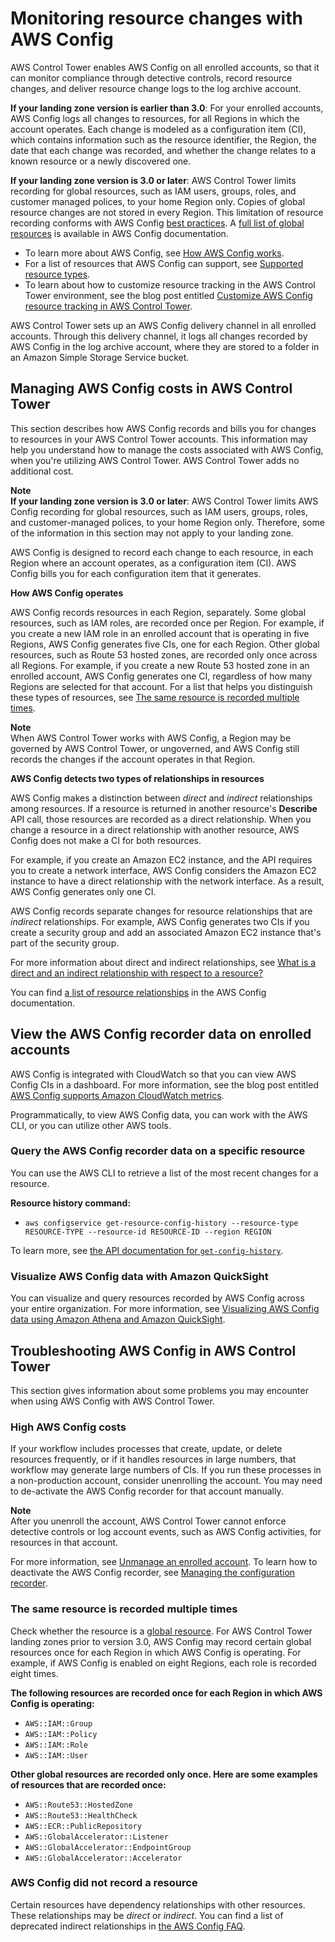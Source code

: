 # Monitoring resource changes with AWS Config<a name="monitoring-with-config"></a>

AWS Control Tower enables AWS Config on all enrolled accounts, so that it can monitor compliance through detective controls, record resource changes, and deliver resource change logs to the log archive account\.

**If your landing zone version is earlier than 3\.0**: For your enrolled accounts, AWS Config logs all changes to resources, for all Regions in which the account operates\. Each change is modeled as a configuration item \(CI\), which contains information such as the resource identifier, the Region, the date that each change was recorded, and whether the change relates to a known resource or a newly discovered one\.

**If your landing zone version is 3\.0 or later**: AWS Control Tower limits recording for global resources, such as IAM users, groups, roles, and customer managed polices, to your home Region only\. Copies of global resource changes are not stored in every Region\. This limitation of resource recording conforms with AWS Config [best practices](http://aws.amazon.com/blogs/mt/aws-config-best-practices/)\. A [full list of global resources](https://docs.aws.amazon.com/config/latest/developerguide/select-resources.html) is available in AWS Config documentation\.
+ To learn more about AWS Config, see [ How AWS Config works](https://docs.aws.amazon.com/config/latest/developerguide/how-does-config-work.html)\. 
+ For a list of resources that AWS Config can support, see [Supported resource types](https://docs.aws.amazon.com/config/latest/developerguide/resource-config-reference.html)\.
+ To learn about how to customize resource tracking in the AWS Control Tower environment, see the blog post entitled [Customize AWS Config resource tracking in AWS Control Tower](http://aws.amazon.com/blogs/mt/customize-aws-config-resource-tracking-in-aws-control-tower-environment)\.

AWS Control Tower sets up an AWS Config delivery channel in all enrolled accounts\. Through this delivery channel, it logs all changes recorded by AWS Config in the log archive account, where they are stored to a folder in an Amazon Simple Storage Service bucket\.

## Managing AWS Config costs in AWS Control Tower<a name="config-costs"></a>

This section describes how AWS Config records and bills you for changes to resources in your AWS Control Tower accounts\. This information may help you understand how to manage the costs associated with AWS Config, when you're utilizing AWS Control Tower\. AWS Control Tower adds no additional cost\. 

**Note**  
 **If your landing zone version is 3\.0 or later**: AWS Control Tower limits AWS Config recording for global resources, such as IAM users, groups, roles, and customer\-managed polices, to your home Region only\. Therefore, some of the information in this section may not apply to your landing zone\.

AWS Config is designed to record each change to each resource, in each Region where an account operates, as a configuration item \(CI\)\. AWS Config bills you for each configuration item that it generates\.

**How AWS Config operates**

AWS Config records resources in each Region, separately\. Some global resources, such as IAM roles, are recorded once per Region\. For example, if you create a new IAM role in an enrolled account that is operating in five Regions, AWS Config generates five CIs, one for each Region\. Other global resources, such as Route 53 hosted zones, are recorded only once across all Regions\. For example, if you create a new Route 53 hosted zone in an enrolled account, AWS Config generates one CI, regardless of how many Regions are selected for that account\. For a list that helps you distinguish these types of resources, see [The same resource is recorded multiple times](#duplicate-configuration-items)\.

**Note**  
When AWS Control Tower works with AWS Config, a Region may be governed by AWS Control Tower, or ungoverned, and AWS Config still records the changes if the account operates in that Region\.

**AWS Config detects two types of relationships in resources**

AWS Config makes a distinction between *direct* and *indirect* relationships among resources\. If a resource is returned in another resource's **Describe** API call, those resources are recorded as a direct relationship\. When you change a resource in a direct relationship with another resource, AWS Config does not make a CI for both resources\.

For example, if you create an Amazon EC2 instance, and the API requires you to create a network interface, AWS Config considers the Amazon EC2 instance to have a direct relationship with the network interface\. As a result, AWS Config generates only one CI\.

AWS Config records separate changes for resource relationships that are *indirect* relationships\. For example, AWS Config generates two CIs if you create a security group and add an associated Amazon EC2 instance that's part of the security group\.

For more information about direct and indirect relationships, see [What is a direct and an indirect relationship with respect to a resource?](https://docs.aws.amazon.com/config/latest/developerguide/faq.html#faq-0)

You can find [a list of resource relationships](https://docs.aws.amazon.com/config/latest/developerguide/resource-config-reference.html) in the AWS Config documentation\. 

## View the AWS Config recorder data on enrolled accounts<a name="querying-config"></a>

AWS Config is integrated with CloudWatch so that you can view AWS Config CIs in a dashboard\. For more information, see the blog post entitled [AWS Config supports Amazon CloudWatch metrics](http://aws.amazon.com/about-aws/whats-new/2022/05/aws-config-supports-amazon-cloudwatch-metrics)\.

Programmatically, to view AWS Config data, you can work with the AWS CLI, or you can utilize other AWS tools\. 

### Query the AWS Config recorder data on a specific resource<a name="querying-resources-using-the-cli"></a>

You can use the AWS CLI to retrieve a list of the most recent changes for a resource\.

**Resource history command:**
+ `aws configservice get-resource-config-history --resource-type RESOURCE-TYPE --resource-id RESOURCE-ID --region REGION`

To learn more, see [the API documentation for `get-config-history`](https://docs.aws.amazon.com/cli/latest/reference/configservice/get-resource-config-history.html)\.

### Visualize AWS Config data with Amazon QuickSight<a name="visualize-config-data-with-quicksight"></a>

You can visualize and query resources recorded by AWS Config across your entire organization\. For more information, see [Visualizing AWS Config data using Amazon Athena and Amazon QuickSight](http://aws.amazon.com/blogs/mt/visualizing-aws-config-data-using-amazon-athena-and-amazon-quicksight/)\.

## Troubleshooting AWS Config in AWS Control Tower<a name="troubleshooting-config"></a>

This section gives information about some problems you may encounter when using AWS Config with AWS Control Tower\. 

### High AWS Config costs<a name="high-config-costs"></a>

If your workflow includes processes that create, update, or delete resources frequently, or if it handles resources in large numbers, that workflow may generate large numbers of CIs\. If you run these processes in a non\-production account, consider unenrolling the account\. You may need to de\-activate the AWS Config recorder for that account manually\.

**Note**  
After you unenroll the account, AWS Control Tower cannot enforce detective controls or log account events, such as AWS Config activities, for resources in that account\.

For more information, see [Unmanage an enrolled account](https://docs.aws.amazon.com/controltower/latest/userguide/unmanage-account.html)\. To learn how to deactivate the AWS Config recorder, see [Managing the configuration recorder](https://docs.aws.amazon.com/config/latest/developerguide/stop-start-recorder.html)\.

### The same resource is recorded multiple times<a name="duplicate-configuration-items"></a>

Check whether the resource is a [global resource](https://docs.aws.amazon.com/config/latest/developerguide/select-resources.html)\. For AWS Control Tower landing zones prior to version 3\.0, AWS Config may record certain global resources once for each Region in which AWS Config is operating\. For example, if AWS Config is enabled on eight Regions, each role is recorded eight times\.

**The following resources are recorded once for each Region in which AWS Config is operating:**
+ `AWS::IAM::Group` 
+ `AWS::IAM::Policy` 
+ `AWS::IAM::Role` 
+  `AWS::IAM::User`

**Other global resources are recorded only once\. Here are some examples of resources that are recorded once:**
+ `AWS::Route53::HostedZone`
+ `AWS::Route53::HealthCheck`
+ `AWS::ECR::PublicRepository`
+ `AWS::GlobalAccelerator::Listener`
+ `AWS::GlobalAccelerator::EndpointGroup`
+ `AWS::GlobalAccelerator::Accelerator`

### AWS Config did not record a resource<a name="resource-not-recorded"></a>

Certain resources have dependency relationships with other resources\. These relationships may be *direct* or *indirect*\.  You can find a list of deprecated indirect relationships in [the AWS Config FAQ](https://docs.aws.amazon.com/config/latest/developerguide/faq.html#faq-2)\.